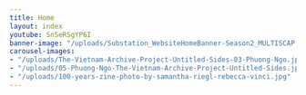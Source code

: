 ```yaml
---
title: Home
layout: index
youtube: SnSeRSgYP6I
banner-image: "/uploads/Substation_WebsiteHomeBanner-Season2_MULTISCAP.gif"
carousel-images:
- "/uploads/The-Vietnam-Archive-Project-Untitled-Sides-03-Phuong-Ngo.jpg"
- "/uploads/05-Phuong-Ngo-The-Vietnam-Archive-Project-Untitled-Sides.jpg"
- "/uploads/100-years-zine-photo-by-samantha-riegl-rebecca-vinci.jpg"
---
```


